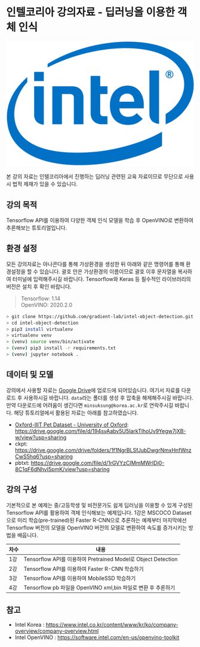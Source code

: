 # 인텔코리아 강의자료 - 딥러닝을 이용한 객체 인식

![](./img/intel-logo.png)

 본 강의 자료는 인텔코리아에서 진행하는 딥러닝 관련된 교육 자료이므로 무단으로 사용시 법적 제재가 있을 수 있습니다. 

## 강의 목적
 Tensorflow API를 이용하여 다양한 객체 인식 모델을 학습 후 OpenVINO로 변환하여 추론해보는 튜토리얼입니다.

## 환경 설정
 모든 강의자료는 아나콘다를 통해 가상환경을 생성한 뒤 아래와 같은 명령어를 통해 환경설정을 할 수 있습니다. 괄호 안은 가상환경의 이름이므로 괄호 이후 문자열을 복사하여 터미널에 입력해주시길 바랍니다. Tensorflow와 Keras 등 필수적인 라이브러리의 버전은 설치 후 확인 바랍니다.

> Tensorflow: 1.14  
OpenVINO: 2020.2.0

```bash
> git clone https://github.com/gradient-lab/intel-object-detection.git
> cd intel-object-detection
> pip3 install virtualenv
> virtualenv venv
> (venv) source venv/bin/activate  
> (venv) pip3 install -r requirements.txt
> (venv) jupyter notebook .
```

## 데이터 및 모델
 강의에서 사용할 자료는 [Google Drive](https://drive.google.com/drive/folders/1YIFbhaCjaIQRsWTVaq6o6h9FFjdQ9Zkr?usp=sharing)에 업로드에 되어있습니다. 여기서 자료를 다운로드 후 사용하시길 바랍니다. `data`라는 폴더를 생성 후 압축을 해제해주시길 바랍니다. 만약 다운로드에 어려움이 생긴다면 `minsuksung@korea.ac.kr`로 연락주시길 바랍니다. 해당 튜토리얼에서 활용된 자료는 아래를 참고하였습니다.
- [Oxford-IIIT Pet Dataset - University of Oxford](https://www.robots.ox.ac.uk/~vgg/data/pets/): https://drive.google.com/file/d/194syAabv5U5IarkTlhoUv9Yegw7jXB-w/view?usp=sharing
- ckpt: https://drive.google.com/drive/folders/1f1NgrBLSfJubDwgrNmxHnfWnzCwS5hq6?usp=sharing
- pbtxt: https://drive.google.com/file/d/1rGVYzCIMmMWrIDj0-8C1qF6dNhvI5pmK/view?usp=sharing

## 강의 구성
 기본적으로 본 예제는 중/고등학생 및 비전문가도 쉽게 딥러닝을 이용할 수 있게 구성된 Tensorflow API를 활용하여 객체 인식해보는 예제입니다. 1강은 MSCOCO Dataset으로 미리 학습(pre-trained)된 Faster R-CNN으로 추론하는 예제부터 마지막에선 Tensorflow 버전의 모델을 OpenVINO 버전의 모델로 변환하여 속도를 증가시키는 방법을 배웁니다.

|차수|내용|
|---|---|
|1강 |Tensorflow API를 이용하여 Pretrained Model로 Object Detection|
|2강 |Tensorflow API를 이용하여 Faster R-CNN 학습하기|
|3강 |Tensorflow API를 이용하여 MobileSSD 학습하기|
|4강 |Tensorflow pb 파일을 OpenVINO xml,bin 파일로 변환 후 추론하기|

## 참고
- Intel Korea : https://www.intel.co.kr/content/www/kr/ko/company-overview/company-overview.html
- Intel OpenVINO : https://software.intel.com/en-us/openvino-toolkit
